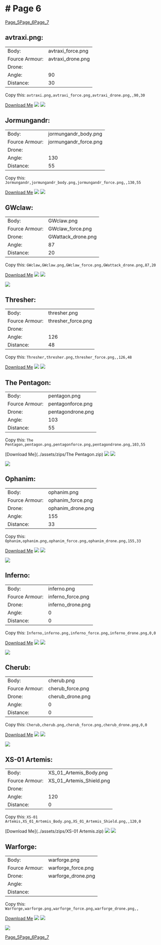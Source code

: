 # # Page 6
[Page_5](./Page_5.md)[Page_6](./Page_6.md)[Page_7](./Page_7.md)
## **avtraxi.png**: 
| |  | 
|--- | --- | 
|Body: | avtraxi_force.png | 
|Fource Armour: | avtraxi_drone.png | 
|Drone: |  | 
|Angle: | 90 | 
|Distance: | 30 | 

Copy this: `avtraxi.png,avtraxi_force.png,avtraxi_drone.png,,90,30`

[Download Me](../assets/zips/avtraxi.png.zip)
![](../custom_skins/avtraxi_force.png)
![](../custom_skins/avtraxi_drone.png)



## **Jormungandr**: 
| |  | 
|--- | --- | 
|Body: | jormungandr_body.png | 
|Fource Armour: | jormungandr_force.png | 
|Drone: |  | 
|Angle: | 130 | 
|Distance: | 55 | 

Copy this: `Jormungandr,jormungandr_body.png,jormungandr_force.png,,130,55`

[Download Me](../assets/zips/Jormungandr.zip)
![](../custom_skins/jormungandr_body.png)
![](../custom_skins/jormungandr_force.png)



## **GWclaw**: 
| |  | 
|--- | --- | 
|Body: | GWclaw.png | 
|Fource Armour: | GWclaw_force.png | 
|Drone: | GWattack_drone.png | 
|Angle: | 87 | 
|Distance: | 20 | 

Copy this: `GWclaw,GWclaw.png,GWclaw_force.png,GWattack_drone.png,87,20`

[Download Me](../assets/zips/GWclaw.zip)
![](../custom_skins/GWclaw.png)
![](../custom_skins/GWclaw_force.png)

![](../custom_skins/GWattack_drone.png)


## **Thresher**: 
| |  | 
|--- | --- | 
|Body: | thresher.png | 
|Fource Armour: | thresher_force.png | 
|Drone: |  | 
|Angle: | 126 | 
|Distance: | 48 | 

Copy this: `Thresher,thresher.png,thresher_force.png,,126,48`

[Download Me](../assets/zips/Thresher.zip)
![](../custom_skins/thresher.png)
![](../custom_skins/thresher_force.png)



## **The Pentagon**: 
| |  | 
|--- | --- | 
|Body: | pentagon.png | 
|Fource Armour: | pentagonforce.png | 
|Drone: | pentagondrone.png | 
|Angle: | 103 | 
|Distance: | 55 | 

Copy this: `The Pentagon,pentagon.png,pentagonforce.png,pentagondrone.png,103,55`

[Download Me](../assets/zips/The Pentagon.zip)
![](../custom_skins/pentagon.png)
![](../custom_skins/pentagonforce.png)

![](../custom_skins/pentagondrone.png)


## **Ophanim**: 
| |  | 
|--- | --- | 
|Body: | ophanim.png | 
|Fource Armour: | ophanim_force.png | 
|Drone: | ophanim_drone.png | 
|Angle: | 155 | 
|Distance: | 33 | 

Copy this: `Ophanim,ophanim.png,ophanim_force.png,ophanim_drone.png,155,33`

[Download Me](../assets/zips/Ophanim.zip)
![](../custom_skins/ophanim.png)
![](../custom_skins/ophanim_force.png)

![](../custom_skins/ophanim_drone.png)


## **Inferno**: 
| |  | 
|--- | --- | 
|Body: | inferno.png | 
|Fource Armour: | inferno_force.png | 
|Drone: | inferno_drone.png | 
|Angle: | 0 | 
|Distance: | 0 | 

Copy this: `Inferno,inferno.png,inferno_force.png,inferno_drone.png,0,0`

[Download Me](../assets/zips/Inferno.zip)
![](../custom_skins/inferno.png)
![](../custom_skins/inferno_force.png)

![](../custom_skins/inferno_drone.png)


## **Cherub**: 
| |  | 
|--- | --- | 
|Body: | cherub.png | 
|Fource Armour: | cherub_force.png | 
|Drone: | cherub_drone.png | 
|Angle: | 0 | 
|Distance: | 0 | 

Copy this: `Cherub,cherub.png,cherub_force.png,cherub_drone.png,0,0`

[Download Me](../assets/zips/Cherub.zip)
![](../custom_skins/cherub.png)
![](../custom_skins/cherub_force.png)

![](../custom_skins/cherub_drone.png)


## **XS-01 Artemis**: 
| |  | 
|--- | --- | 
|Body: | XS_01_Artemis_Body.png | 
|Fource Armour: | XS_01_Artemis_Shield.png | 
|Drone: |  | 
|Angle: | 120 | 
|Distance: | 0 | 

Copy this: `XS-01 Artemis,XS_01_Artemis_Body.png,XS_01_Artemis_Shield.png,,120,0`

[Download Me](../assets/zips/XS-01 Artemis.zip)
![](../custom_skins/XS_01_Artemis_Body.png)
![](../custom_skins/XS_01_Artemis_Shield.png)



## **Warforge**: 
| |  | 
|--- | --- | 
|Body: | warforge.png | 
|Fource Armour: | warforge_force.png | 
|Drone: | warforge_drone.png | 
|Angle: |  | 
|Distance: |  | 

Copy this: `Warforge,warforge.png,warforge_force.png,warforge_drone.png,,`

[Download Me](../assets/zips/Warforge.zip)
![](../custom_skins/warforge.png)
![](../custom_skins/warforge_force.png)

![](../custom_skins/warforge_drone.png)

[Page_5](./Page_5.md)[Page_6](./Page_6.md)[Page_7](./Page_7.md)